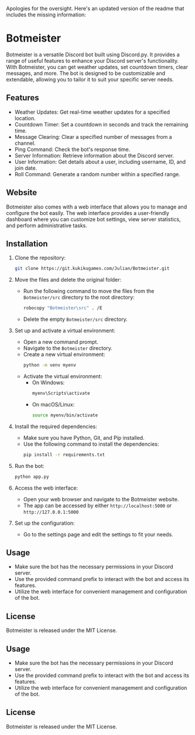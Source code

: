 Apologies for the oversight. Here's an updated version of the readme that includes the missing information:

# Botmeister

Botmeister is a versatile Discord bot built using Discord.py. It provides a range of useful features to enhance your Discord server's functionality. With Botmeister, you can get weather updates, set countdown timers, clear messages, and more. The bot is designed to be customizable and extendable, allowing you to tailor it to suit your specific server needs.

## Features

- Weather Updates: Get real-time weather updates for a specified location.
- Countdown Timer: Set a countdown in seconds and track the remaining time.
- Message Clearing: Clear a specified number of messages from a channel.
- Ping Command: Check the bot's response time.
- Server Information: Retrieve information about the Discord server.
- User Information: Get details about a user, including username, ID, and join date.
- Roll Command: Generate a random number within a specified range.

## Website

Botmeister also comes with a web interface that allows you to manage and configure the bot easily. The web interface provides a user-friendly dashboard where you can customize bot settings, view server statistics, and perform administrative tasks.

## Installation

1. Clone the repository:

   ```bash
   git clone https://git.kukikugames.com/Julian/Botmeister.git
   ```

2. Move the files and delete the original folder:
   - Run the following command to move the files from the `Botmeister/src` directory to the root directory:
     ```bash
     robocopy "Botmeister\src" . /E
     ```
   - Delete the empty `Botmeister/src` directory.

3. Set up and activate a virtual environment:
   - Open a new command prompt.
   - Navigate to the `Botmeister` directory.
   - Create a new virtual environment:
     ```bash
     python -m venv myenv
     ```
   - Activate the virtual environment:
     - On Windows:
       ```bash
       myenv\Scripts\activate
       ```
     - On macOS/Linux:
       ```bash
       source myenv/bin/activate
       ```

4. Install the required dependencies:
   - Make sure you have Python, Git, and Pip installed.
   - Use the following command to install the dependencies:
     ```bash
     pip install -r requirements.txt
     ```

5. Run the bot:
   ```bash
   python app.py
   ```

6. Access the web interface:
   - Open your web browser and navigate to the Botmeister website.
   - The app can be accessed by either `http://localhost:5000` or `http://127.0.0.1:5000`

7. Set up the configuration:
   - Go to the settings page and edit the settings to fit your needs.

## Usage

- Make sure the bot has the necessary permissions in your Discord server.
- Use the provided command prefix to interact with the bot and access its features.
- Utilize the web interface for convenient management and configuration of the bot.

## License

Botmeister is released under the MIT License.

## Usage

- Make sure the bot has the necessary permissions in your Discord server.
- Use the provided command prefix to interact with the bot and access its features.
- Utilize the web interface for convenient management and configuration of the bot.

## License

Botmeister is released under the MIT License.